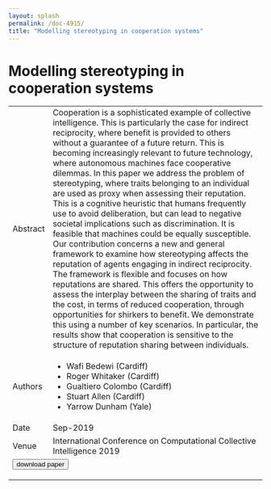 ```yaml
---
layout: splash
permalink: /doc-4915/
title: "Modelling stereotyping in cooperation systems"
---
```


# Modelling stereotyping in cooperation systems

<table>
    <tbody>
    <tr>
        <td>Abstract</td>
        <td>Cooperation is a sophisticated example of collective intelligence. This is particularly the case for indirect reciprocity, where benefit is provided to others without a guarantee of a future return. This is becoming increasingly relevant to future technology, where autonomous machines face cooperative dilemmas. In this paper we address the problem of stereotyping, where traits belonging to an individual are used as proxy when assessing their reputation. This is a cognitive heuristic that humans frequently use to avoid deliberation, but can lead to negative societal implications such as discrimination. It is feasible that machines could be equally susceptible. Our contribution concerns a new and general framework to examine how stereotyping affects the reputation of agents engaging in indirect reciprocity. The framework is flexible and focuses on how reputations are shared. This offers the opportunity to assess the interplay between the sharing of traits and the cost, in terms of reduced cooperation, through opportunities for shirkers to benefit. We demonstrate this using a number of key scenarios. In particular, the results show that cooperation is sensitive to the structure of reputation sharing between individuals.</td>
    </tr>
    <tr>
        <td>Authors</td>
        <td>
            <ul>
                <li>Wafi Bedewi (Cardiff)</li>
                <li>Roger Whitaker (Cardiff)</li>
                <li>Gualtiero Colombo (Cardiff)</li>
                <li>Stuart Allen (Cardiff)</li>
                <li>Yarrow Dunham (Yale)</li>
            </ul>
        </td>
    </tr>
    <tr>
        <td>Date</td>
        <td>Sep-2019</td>
    </tr>
    <tr>
        <td>Venue</td>
        <td>International Conference on Computational Collective Intelligence 2019</td>
    </tr>
        <tr>
            <td colspan="2">
                <form method="get" action="https://ibm.box.com/v/doc-4915-paper">
                    <button type="submit">download paper</button>
                </form>
            </td>
        </tr>
    </tbody>
</table>
